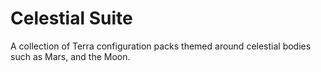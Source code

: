 # Celestial Suite
A collection of Terra configuration packs themed around celestial bodies such as Mars, and the Moon.
